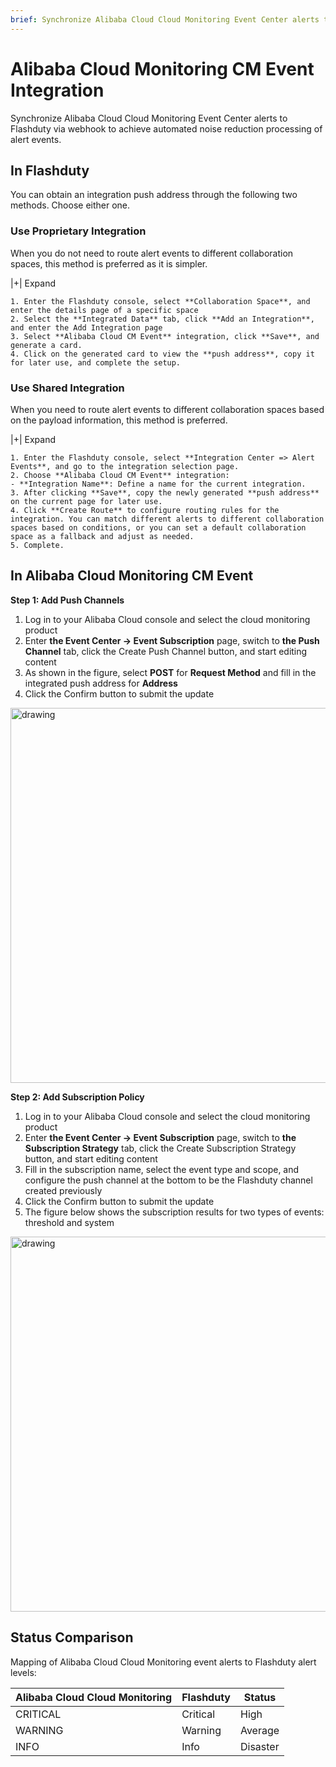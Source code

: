 ```yaml
---
brief: Synchronize Alibaba Cloud Cloud Monitoring Event Center alerts to Flashcat via webhook to achieve automated noise reduction processing of alert events
---
```


# Alibaba Cloud Monitoring CM Event Integration

Synchronize Alibaba Cloud Cloud Monitoring Event Center alerts to Flashduty via webhook to achieve automated noise reduction processing of alert events.

## In Flashduty
You can obtain an integration push address through the following two methods. Choose either one.

### Use Proprietary Integration

When you do not need to route alert events to different collaboration spaces, this method is preferred as it is simpler.

|+| Expand

    1. Enter the Flashduty console, select **Collaboration Space**, and enter the details page of a specific space
    2. Select the **Integrated Data** tab, click **Add an Integration**, and enter the Add Integration page
    3. Select **Alibaba Cloud CM Event** integration, click **Save**, and generate a card.
    4. Click on the generated card to view the **push address**, copy it for later use, and complete the setup.

### Use Shared Integration

When you need to route alert events to different collaboration spaces based on the payload information, this method is preferred.

|+| Expand

    1. Enter the Flashduty console, select **Integration Center => Alert Events**, and go to the integration selection page.
    2. Choose **Alibaba Cloud CM Event** integration:
    - **Integration Name**: Define a name for the current integration.
    3. After clicking **Save**, copy the newly generated **push address** on the current page for later use.
    4. Click **Create Route** to configure routing rules for the integration. You can match different alerts to different collaboration spaces based on conditions, or you can set a default collaboration space as a fallback and adjust as needed.
    5. Complete.

## In Alibaba Cloud Monitoring CM Event
**Step 1: Add Push Channels**

1. Log in to your Alibaba Cloud console and select the cloud monitoring product
2. Enter **the Event Center -> Event Subscription** page, switch to **the Push Channel** tab, click the Create Push Channel button, and start editing content
3. As shown in the figure, select **POST** for **Request Method** and fill in the integrated push address for **Address**
4. Click the Confirm button to submit the update

<img alt="drawing" width="600" src="https://fcimg.3ti.site/zh/flashduty/mixin/alert_integration/aliyun_cm_event/1.avif" />

**Step 2: Add Subscription Policy**

1. Log in to your Alibaba Cloud console and select the cloud monitoring product
2. Enter **the Event Center -> Event Subscription** page, switch to **the Subscription Strategy** tab, click the Create Subscription Strategy button, and start editing content
3. Fill in the subscription name, select the event type and scope, and configure the push channel at the bottom to be the Flashduty channel created previously
4. Click the Confirm button to submit the update
5. The figure below shows the subscription results for two types of events: threshold and system

<img alt="drawing" width="600" src="https://fcimg.3ti.site/zh/flashduty/mixin/alert_integration/aliyun_cm_event/2.avif" />

## Status Comparison

Mapping of Alibaba Cloud Cloud Monitoring event alerts to Flashduty alert levels:

| Alibaba Cloud Cloud Monitoring |  Flashduty  | Status |
| ------------ | -------- | ---- |
| CRITICAL     | Critical | High |
| WARNING      | Warning  | Average |
| INFO         | Info     | Disaster |